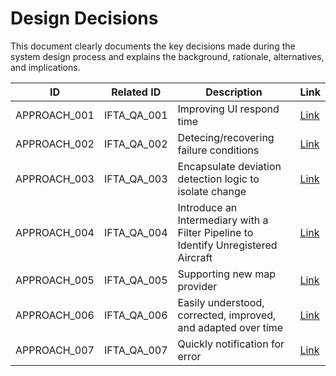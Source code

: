 # Design Decisions

This document clearly documents the key decisions made during the system design process and explains the background, rationale, alternatives, and implications.

| ID           | Related ID  | Description                                                  | Link                              |
| ------------ | ----------- | ------------------------------------------------------------ | --------------------------------- |
| APPROACH_001 | IFTA_QA_001 | Improving UI respond time                                    | [Link](./approachs/approach01.md) |
| APPROACH_002 | IFTA_QA_002 | Detecing/recovering failure conditions                       | [Link](./approachs/approach02.md) |
| APPROACH_003 | IFTA_QA_003 | Encapsulate deviation detection logic to isolate change      | [Link](./approachs/approach03.md) |
| APPROACH_004 | IFTA_QA_004 | Introduce an Intermediary with a Filter Pipeline to Identify Unregistered Aircraft | [Link](./approachs/approach04.md) |
| APPROACH_005 | IFTA_QA_005 | Supporting new map provider                                  | [Link](./approachs/approach05.md) |
| APPROACH_006 | IFTA_QA_006 | Easily understood, corrected, improved, and adapted over time | [Link](./approachs/approach06.md) |
| APPROACH_007 | IFTA_QA_007 | Quickly notification for error                               | [Link](./approachs/approach07.md) |
